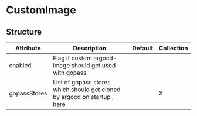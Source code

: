 # CustomImage 
 

## Structure 
 

| Attribute    | Description                                                                                 | Default | Collection  |
| ------------ | ------------------------------------------------------------------------------------------- | ------- | ----------  |
| enabled      | Flag if custom argocd-image should get used with gopass                                     |         |             |
| gopassStores | List of gopass stores which should get cloned by argocd on startup , [here](GopassStore.md) |         | X           |